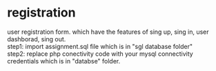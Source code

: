 # registration
user registration form. which have the features of sing up, sing in, user dashborad, sing out.<br>
step1: import assignment.sql file which is in "sgl database folder" <br>
step2: replace php conectivity code with your  mysql connectivity credentials which is in "databse" folder.

